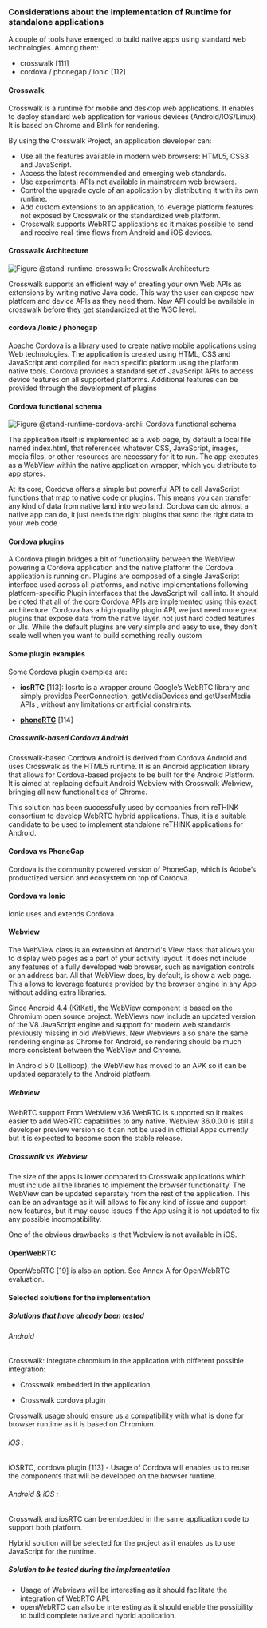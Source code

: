 ### Considerations about the implementation of Runtime for standalone applications

A couple of tools have emerged to build native apps using standard web technologies. Among them:

-	crosswalk [111]
-	cordova / phonegap / ionic [112]

#### Crosswalk

Crosswalk is a runtime for mobile and desktop web applications. It enables to deploy standard web application for various devices (Android/IOS/Linux). It is based on Chrome and Blink for rendering.

By using the Crosswalk Project, an application developer can:

-	Use all the features available in modern web browsers: HTML5, CSS3 and JavaScript.
-	Access the latest recommended and emerging web standards.
-	Use experimental APIs not available in mainstream web browsers.
-	Control the upgrade cycle of an application by distributing it with its own runtime.
-	Add custom extensions to an application, to leverage platform features not exposed by Crosswalk or the standardized web platform.
-	Crosswalk supports WebRTC applications so it makes possible to send and receive real-time flows from Android and iOS devices.

#### Crosswalk Architecture

![Figure @stand-runtime-crosswalk: Crosswalk Architecture](./crosswalk.png)

Crosswalk supports an efficient way of creating your own Web APIs as extensions by writing native Java code. This way the user can expose new platform and device APIs as they need them. New API could be available in crosswalk before they get standardized at the W3C level.

#### cordova /Ionic / phonegap

Apache Cordova is a library used to create native mobile applications using Web technologies. The application is created using HTML, CSS and JavaScript and compiled for each specific platform using the platform native tools. Cordova provides a standard set of JavaScript APIs to access device features on all supported platforms. Additional features can be provided through the development of plugins

#### Cordova functional schema

![Figure @stand-runtime-cordova-archi: Cordova functional schema](./cordova_archi.jpg)

The application itself is implemented as a web page, by default a local file named index.html, that references whatever CSS, JavaScript, images, media files, or other resources are necessary for it to run. The app executes as a WebView within the native application wrapper, which you distribute to app stores.

At its core, Cordova offers a simple but powerful API to call JavaScript functions that map to native code or plugins. This means you can transfer any kind of data from native land into web land. Cordova can do almost a native app can do, it just needs the right plugins that send the right data to your web code

#### Cordova plugins

A Cordova plugin bridges a bit of functionality between the WebView powering a Cordova application and the native platform the Cordova application is running on. Plugins are composed of a single JavaScript interface used across all platforms, and native implementations following platform-specific Plugin interfaces that the JavaScript will call into. It should be noted that all of the core Cordova APIs are implemented using this exact architecture. Cordova has a high quality plugin API, we just need more great plugins that expose data from the native layer, not just hard coded features or UIs. While the default plugins are very simple and easy to use, they don’t scale well when you want to build something really custom

#### Some plugin examples

Some Cordova plugin examples are:

-	**iosRTC** [113]: Iosrtc is a wrapper around Google’s WebRTC library and simply provides PeerConnection, getMediaDevices and getUserMedia APIs , without any limitations or artificial constraints.

-	**[phoneRTC](https://github.com/alongubkin/phonertc)** [114]

##### Crosswalk-based Cordova Android

Crosswalk-based Cordova Android is derived from Cordova Android and uses Crosswalk as the HTML5 runtime. It is an Android application library that allows for Cordova-based projects to be built for the Android Platform. It is aimed at replacing default Android Webview with Crosswalk Webview, bringing all new functionalities of Chrome.

This solution has been successfully used by companies from reTHINK consortium to develop WebRTC hybrid applications. Thus, it is a suitable candidate to be used to implement standalone reTHINK applications for Android.

#### Cordova vs PhoneGap

Cordova is the community powered version of PhoneGap, which is Adobe’s productized version and ecosystem on top of Cordova.

#### Cordova vs Ionic

Ionic uses and extends Cordova

#### Webview

The WebView class is an extension of Android's View class that allows you to display web pages as a part of your activity layout. It does not include any features of a fully developed web browser, such as navigation controls or an address bar. All that WebView does, by default, is show a web page. This allows to leverage features provided by the browser engine in any App without adding extra libraries.

Since Android 4.4 (KitKat), the WebView component is based on the Chromium open source project. WebViews now include an updated version of the V8 JavaScript engine and support for modern web standards previously missing in old WebViews. New Webviews also share the same rendering engine as Chrome for Android, so rendering should be much more consistent between the WebView and Chrome.

In Android 5.0 (Lollipop), the WebView has moved to an APK so it can be updated separately to the Android platform.

##### Webview

WebRTC support From WebView v36 WebRTC is supported so it makes easier to add WebRTC capabilities to any native. Webview 36.0.0.0 is still a developer preview version so it can not be used in official Apps currently but it is expected to become soon the stable release.

##### Crosswalk vs Webview

The size of the apps is lower compared to Crosswalk applications which must include all the libraries to implement the browser functionality. The WebView can be updated separately from the rest of the application. This can be an advantage as it will allows to fix any kind of issue and support new features, but it may cause issues if the App using it is not updated to fix any possible incompatibility.

One of the obvious drawbacks is that Webview is not available in iOS.

#### OpenWebRTC

OpenWebRTC [19] is also an option. See Annex A for OpenWebRTC evaluation.

#### Selected solutions for the implementation

##### Solutions that have already been tested

###### Android

Crosswalk: integrate chromium in the application with different possible integration:

-	Crosswalk embedded in the application

-	Crosswalk cordova plugin

Crosswalk usage should ensure us a compatibility with what is done for browser runtime as it is based on Chromium.

###### iOS :

iOSRTC, cordova plugin [113] - Usage of Cordova will enables us to reuse the components that will be developed on the browser runtime.

###### Android & iOS :

Crosswalk and iosRTC can be embedded in the same application code to support both platform.

Hybrid solution will be selected for the project as it enables us to use JavaScript for the runtime.

##### Solution to be tested during the implementation

-	Usage of Webviews will be interesting as it should facilitate the integration of WebRTC API.</br>
-	openWebRTC can also be interesting as it should enable the possibility to build complete native and hybrid application.
